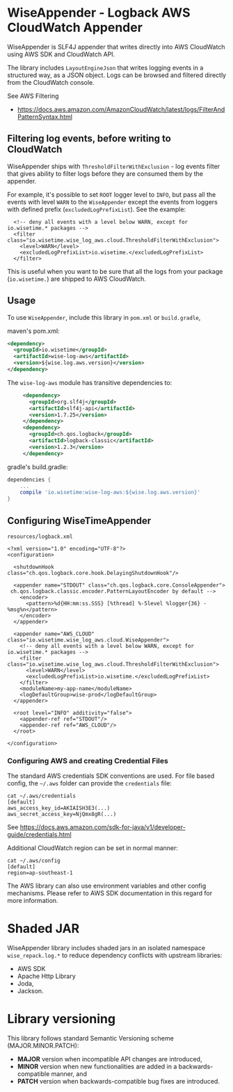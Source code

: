 # WiseAppender - Logback AWS CloudWatch Appender

WiseAppender is SLF4J appender that writes directly into AWS CloudWatch using AWS SDK and CloudWatch API.

The library includes `LayoutEngineJson` that writes logging events in a structured way, as a JSON object. Logs can be
browsed and filtered directly from the CloudWatch console.

See AWS Filtering
- https://docs.aws.amazon.com/AmazonCloudWatch/latest/logs/FilterAndPatternSyntax.html

## Filtering log events, before writing to CloudWatch
WiseAppender ships with `ThresholdFilterWithExclusion` - log events filter that gives ability to filter logs before
they are consumed them by the appender.

For example, it's possible to set `ROOT` logger level to `INFO`, but pass all the events with level `WARN` to the
`WiseAppender` except the events from loggers with defined prefix (`excludedLogPrefixList`). See the example:

```
  <!-- deny all events with a level below WARN, except for io.wisetime.* packages -->
  <filter class="io.wisetime.wise_log_aws.cloud.ThresholdFilterWithExclusion">
    <level>WARN</level>
    <excludedLogPrefixList>io.wisetime.</excludedLogPrefixList>
  </filter>
```
This is useful when you want to be sure that all the logs from your package (`io.wisetime.`) are shipped to AWS
CloudWatch.

## Usage
To use `WiseAppender`, include this library in `pom.xml` or `build.gradle`,

maven's pom.xml:
```xml
<dependency>
  <groupId>io.wisetime</groupId>
  <artifactId>wise-log-aws</artifactId>
  <version>${wise.log.aws.version}</version>
</dependency>
```

The `wise-log-aws` module has transitive dependencies to:
```xml
     <dependency>
       <groupId>org.slf4j</groupId>
       <artifactId>slf4j-api</artifactId>
       <version>1.7.25</version>
     </dependency>
     <dependency>
       <groupId>ch.qos.logback</groupId>
       <artifactId>logback-classic</artifactId>
       <version>1.2.3</version>
     </dependency>
```

gradle's build.gradle:
```groovy
dependencies {
    ...
    compile 'io.wisetime:wise-log-aws:${wise.log.aws.version}'
}

```
## Configuring WiseTimeAppender

`resources/logback.xml`
```
<?xml version="1.0" encoding="UTF-8"?>
<configuration>

  <shutdownHook class="ch.qos.logback.core.hook.DelayingShutdownHook"/>

  <appender name="STDOUT" class="ch.qos.logback.core.ConsoleAppender">
 ch.qos.logback.classic.encoder.PatternLayoutEncoder by default -->
    <encoder>
      <pattern>%d{HH:mm:ss.SSS} [%thread] %-5level %logger{36} - %msg%n</pattern>
    </encoder>
  </appender>

  <appender name="AWS_CLOUD" class="io.wisetime.wise_log_aws.cloud.WiseAppender">
    <!-- deny all events with a level below WARN, except for io.wisetime.* packages -->
    <filter class="io.wisetime.wise_log_aws.cloud.ThresholdFilterWithExclusion">
      <level>WARN</level>
      <excludedLogPrefixList>io.wisetime.</excludedLogPrefixList>
    </filter>
    <moduleName>my-app-name</moduleName>
    <logDefaultGroup>wise-prod</logDefaultGroup>
  </appender>

  <root level="INFO" additivity="false">
    <appender-ref ref="STDOUT"/>
    <appender-ref ref="AWS_CLOUD"/>
  </root>

</configuration>
```

### Configuring AWS and creating Credential Files

The standard AWS credentials SDK conventions are used.  For file based config, the `~/.aws` folder can provide the `credentials` file:

```
cat ~/.aws/credentials
[default]
aws_access_key_id=AKIAISH3E3(...)
aws_secret_access_key=NjQmx8gR(...)
```
See https://docs.aws.amazon.com/sdk-for-java/v1/developer-guide/credentials.html

Additional CloudWatch region can be set in normal manner:
```
cat ~/.aws/config
[default]
region=ap-southeast-1
```

The AWS library can also use environment variables and other config mechanisms.  Please refer to AWS SDK documentation in this regard for more information.

# Shaded JAR

WiseAppender library includes shaded jars in an isolated namespace `wise_repack.log.*` to reduce dependency conflicts with upstream libraries:
- AWS SDK
- Apache Http Library
- Joda,
- Jackson.

# Library versioning
This library follows standard Semantic Versioning scheme (MAJOR.MINOR.PATCH):
- **MAJOR** version when incompatible API changes are introduced,
- **MINOR** version when new functionalities are added in a backwards-compatible manner, and
- **PATCH** version when backwards-compatible bug fixes are introduced.
